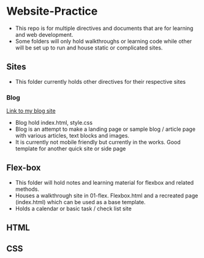 # Website-Practice
- This repo is for multiple directives and documents that are for learning and web development.
- Some folders will only hold walkthroughs or learning code while other will be set up to run and house static or complicated sites.

## Sites
- This folder currently holds other directives for their respective sites
### Blog
[Link to my blog site][def]
- Blog hold index.html, style.css
- Blog is an attempt to make a landing page or sample blog / article page with various articles, text blocks and images.
- It is currently not mobile friendly but currently in the works. Good template for another quick site or side page

## Flex-box
- This folder will hold notes and learning material for flexbox and related methods.
- Houses a walkthrough site in 01-flex. Flexbox.html and a recreated page (index.html) which can be used as a base template.
- Holds a calendar or basic task / check list site 

## HTML

## CSS


[def]: https://potential-luttuce.github.io/website-practice/sites/blog/index.html